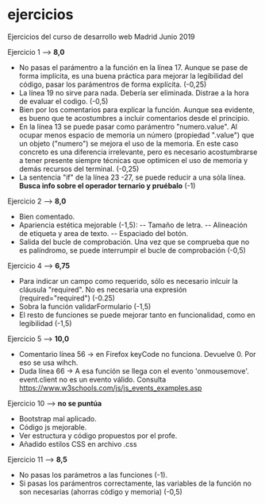 # ejercicios
Ejercicios del curso de desarrollo web Madrid Junio 2019

Ejercicio 1 --> **8,0**

- No pasas el parámentro a la función en la línea 17. Aunque se pase de forma implícita, es una buena práctica para mejorar la legibilidad del código, pasar los parámentros de forma explícita. (-0,25)
- La línea 19 no sirve para nada. Debería ser eliminada. Distrae a la hora de evaluar el codigo. (-0,5)
- Bien por los comentarios para explicar la función. Aunque sea evidente, es bueno que te acostumbres a incluir comentarios desde el principio.
- En la línea 13 se puede pasar como parámentro "numero.value". Al ocupar menos espacio de memoria un número (propiedad ".value") que un objeto ("numero") se mejora el uso de la memoria. En este caso concreto es una diferencia irrelevante, pero es necesario acostumbrarse a tener presente siempre técnicas que optimicen el uso de memoria y demás recursos del terminal. (-0,25)
- La sentencia "if" de la línea 23 -27, se puede reducir a una sóla línea. **Busca info sobre el operador ternario y pruébalo** (-1)

Ejercicio 2 --> **8,0**

- Bien comentado.
- Apariencia estética mejorable (-1,5):
-- Tamaño de letra.
-- Alineación de etiqueta y area de texto.
-- Espaciado del botón.
- Salida del bucle de comprobación. Una vez que se comprueba que no es palíndromo, se puede interrumpir el bucle de comprobación (-0,5)


Ejercicio 4 --> **6,75**

- Para indicar un campo como requerido, sólo es necesario inlcuir la cláusula "required". No es necesaria una expresión (required="required") (-0.25)
- Sobra la función validarFormulario (-1,5)
- El resto de funciones se puede mejorar tanto en funcionalidad, como en legibilidad (-1,5)

Ejercicio 5 --> **10,0**

- Comentario línea 56 -> en Firefox keyCode no funciona. Devuelve 0. Por eso se usa wihch.
- Duda línea 66 -> A esa función se llega con el evento 'onmousemove'. event.client no es un evento válido. Consulta https://www.w3schools.com/js/js_events_examples.asp

Ejercicio 10 --> **no se puntúa**

- Bootstrap mal aplicado.
- Código js mejorable.
- Ver estructura y código propuestos por el profe.
- Añadido estilos CSS en archivo .css

Ejercicio 11 --> **8,5**

- No pasas los parámetros a las funciones (-1).
- Si pasas los parámentros correctamente, las variables de la función no son necesarias (ahorras código y memoria) (-0,5)
